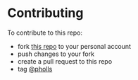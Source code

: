 # Contributing

To contribute to this repo:

* fork [this repo](https://github.com/pholls/weather) to your personal account
* push changes to your fork
* create a pull request to this repo
* tag [@pholls](https://github.com/pholls)
